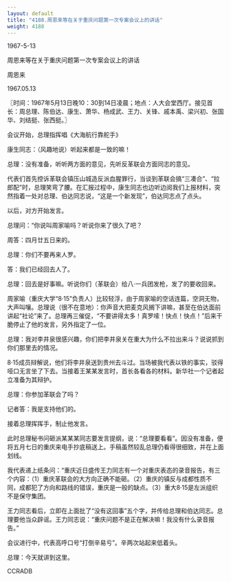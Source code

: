 ```yaml
---
layout: default
title: "4188.周恩来等在关于重庆问题第一次专案会议上的讲话"
weight: 4188
---
```


1967-5-13

周恩来等在关于重庆问题第一次专案会议上的讲话

周恩来

1967.05.13

〖时间：1967年5月13日晚10：30到14日凌晨；地点：人大会堂西厅。接见首长：周总理、陈伯达、康生、萧华、杨成武、王力、关锋、戚本禹、梁兴初、张国华、刘结挺、张西挺。〗

会议开始，总理指挥唱《大海航行靠舵手》

康生同志：（风趣地说）听起来都是一致的嘛！

总理：没有准备，听听两方面的意见，先听反革联会方面同志的意见。

代表们首先控诉革联会镇压山城造反派血腥罪行，当谈到革联会搞“三凑合”、“拉郎配”时，总理笑弯了腰。在汇报过程中，康生同志也边听边阅我们上报材料，突然指着一处对总理、伯达同志说，“这是一个新发现”，伯达同志点了点头。

以后，对方开始发言。

总理问：“你说叫周家喻吗？听说你来了很久了吧？

周答：四月廿五日来的。

总理：你们不要再来人罗。

答：我们已经回去人了。

总理：回去是好事嘛。听说你们（革联会）给八·一兵团发枪，发了的要收回来。

周家喻（重庆大学“8·15”负责人）比较轻浮，由于周家喻的空话连篇，空洞无物，大声叫嚷。总理说（很不在意地）：你声音大把麦克风搁下讲嘛，甚至在伯达面前讲起“社论”来了。总理再三催促，“不要讲得太多！真罗嗦！快点！快点！”后来干脆停止了他的发言，另外指定了一位。

总理：我对李井泉很感兴趣，你们把李井泉关在重大为什么不拉出来斗？说说抓到你们那里去的情况。

8·15成员辩解说，他们将李井泉送到贵州去斗过。当场被我代表以铁的事实，驳得哑口无言坐了下去。当接着王某某发言时，首长各看各的材料。新华社一个记者起立准备为其辩护。

总理：你参加革联会了吗？

记者答：我是支持他们的。

接着总理挥挥手，制止他发言。

此时总理秘书问砸派某某某同志要发言提纲，说：“总理要看看”。因没有准备，便将五月七日的重庆来电手抄底稿送上。手稿虽然较乱总理仍看得很细致，并在上面划线。

我代表递上纸条问：“重庆近日盛传王力同志有一个对重庆表态的录音报告，有三个内容：（1）重庆革联会的大方向正确不能砸。（2）重庆的镇反与成都性质不同，成都犯了方向和路线的错误，重庆是一般的缺点。（3）重大8·15是左派组织不是保守集团。

王力同志看后，立即在上面批了“没有这回事”五个字，并传给总理和伯达同志。总理要他当众辟谣。王力同志说：“重庆问题不是正在解决嘛！我没有什么录音报告。”

会议进行中，代表高呼口号“打倒辛易亏”。辛两次站起来低着头。

总理：今天就讲到这里。

CCRADB

